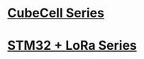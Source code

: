 # [CubeCell Series](/en/node/cubecell/index.html)

# [STM32 + LoRa Series](/en/node/stm32/index.html)

